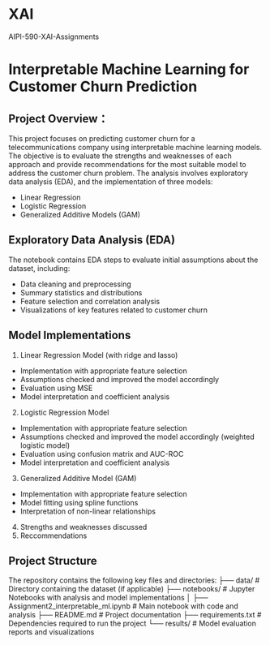 # XAI
AIPI-590-XAI-Assignments

# Interpretable Machine Learning for Customer Churn Prediction
## Project Overview：
This project focuses on predicting customer churn for a telecommunications company using interpretable machine learning models. The objective is to evaluate the strengths and weaknesses of each approach and provide recommendations for the most suitable model to address the customer churn problem. The analysis involves exploratory data analysis (EDA), and the implementation of three models:
* Linear Regression
* Logistic Regression
* Generalized Additive Models (GAM)

## Exploratory Data Analysis (EDA)
The notebook contains EDA steps to evaluate initial assumptions about the dataset, including:
* Data cleaning and preprocessing
* Summary statistics and distributions
* Feature selection and correlation analysis
* Visualizations of key features related to customer churn

## Model Implementations
1. Linear Regression Model (with ridge and lasso)
* Implementation with appropriate feature selection
* Assumptions checked and improved the model accordingly
* Evaluation using MSE
* Model interpretation and coefficient analysis
2. Logistic Regression Model
* Implementation with appropriate feature selection
* Assumptions checked and improved the model accordingly (weighted logistic model)
* Evaluation using confusion matrix and AUC-ROC
* Model interpretation and coefficient analysis
3. Generalized Additive Model (GAM)
* Implementation with appropriate feature selection
* Model fitting using spline functions
* Interpretation of non-linear relationships
4. Strengths and weaknesses discussed
5. Reccommendations

## Project Structure
The repository contains the following key files and directories:
├── data/ # Directory containing the dataset (if applicable) ├── notebooks/ # Jupyter Notebooks with analysis and model implementations │ ├── Assignment2_interpretable_ml.ipynb # Main notebook with code and analysis ├── README.md # Project documentation ├── requirements.txt # Dependencies required to run the project └── results/ # Model evaluation reports and visualizations
  


